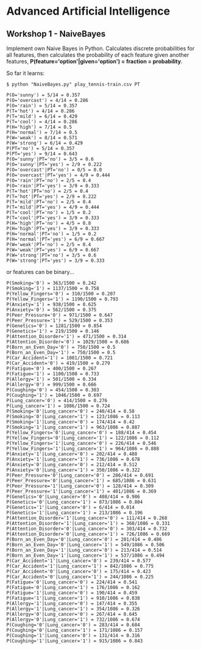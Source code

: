 # Advanced Artificial Intelligence

## Workshop 1 - NaiveBayes

Implement own Naive Bayes in Python. Calculates discrete probabilities for all features, then calculates the probability of each feature given another features, **P(feature='option'|given='option') = fraction = probability**.

So far it learns:

```$ python "NaiveBayes.py" play_tennis-train.csv PT```

```
P(O='sunny') = 5/14 = 0.357
P(O='overcast') = 4/14 = 0.286
P(O='rain') = 5/14 = 0.357
P(T='hot') = 4/14 = 0.286
P(T='mild') = 6/14 = 0.429
P(T='cool') = 4/14 = 0.286
P(H='high') = 7/14 = 0.5
P(H='normal') = 7/14 = 0.5
P(W='weak') = 8/14 = 0.571
P(W='strong') = 6/14 = 0.429
P(PT='no') = 5/14 = 0.357
P(PT='yes') = 9/14 = 0.643
P(O='sunny'|PT='no') = 3/5 = 0.6
P(O='sunny'|PT='yes') = 2/9 = 0.222
P(O='overcast'|PT='no') = 0/5 = 0.0
P(O='overcast'|PT='yes') = 4/9 = 0.444
P(O='rain'|PT='no') = 2/5 = 0.4
P(O='rain'|PT='yes') = 3/9 = 0.333
P(T='hot'|PT='no') = 2/5 = 0.4
P(T='hot'|PT='yes') = 2/9 = 0.222
P(T='mild'|PT='no') = 2/5 = 0.4
P(T='mild'|PT='yes') = 4/9 = 0.444
P(T='cool'|PT='no') = 1/5 = 0.2
P(T='cool'|PT='yes') = 3/9 = 0.333
P(H='high'|PT='no') = 4/5 = 0.8
P(H='high'|PT='yes') = 3/9 = 0.333
P(H='normal'|PT='no') = 1/5 = 0.2
P(H='normal'|PT='yes') = 6/9 = 0.667
P(W='weak'|PT='no') = 2/5 = 0.4
P(W='weak'|PT='yes') = 6/9 = 0.667
P(W='strong'|PT='no') = 3/5 = 0.6
P(W='strong'|PT='yes') = 3/9 = 0.333
```


or features can be binary...


```
P(Smoking='0') = 363/1500 = 0.242
P(Smoking='1') = 1137/1500 = 0.758
P(Yellow_Fingers='0') = 310/1500 = 0.207
P(Yellow_Fingers='1') = 1190/1500 = 0.793
P(Anxiety='1') = 938/1500 = 0.625
P(Anxiety='0') = 562/1500 = 0.375
P(Peer_Pressure='0') = 971/1500 = 0.647
P(Peer_Pressure='1') = 529/1500 = 0.353
P(Genetics='0') = 1281/1500 = 0.854
P(Genetics='1') = 219/1500 = 0.146
P(Attention_Disorder='1') = 471/1500 = 0.314
P(Attention_Disorder='0') = 1029/1500 = 0.686
P(Born_an_Even_Day='0') = 750/1500 = 0.5
P(Born_an_Even_Day='1') = 750/1500 = 0.5
P(Car_Accident='1') = 1081/1500 = 0.721
P(Car_Accident='0') = 419/1500 = 0.279
P(Fatigue='0') = 400/1500 = 0.267
P(Fatigue='1') = 1100/1500 = 0.733
P(Allergy='1') = 501/1500 = 0.334
P(Allergy='0') = 999/1500 = 0.666
P(Coughing='0') = 454/1500 = 0.303
P(Coughing='1') = 1046/1500 = 0.697
P(Lung_cancer='0') = 414/1500 = 0.276
P(Lung_cancer='1') = 1086/1500 = 0.724
P(Smoking='0'|Lung_cancer='0') = 240/414 = 0.58
P(Smoking='0'|Lung_cancer='1') = 123/1086 = 0.113
P(Smoking='1'|Lung_cancer='0') = 174/414 = 0.42
P(Smoking='1'|Lung_cancer='1') = 963/1086 = 0.887
P(Yellow_Fingers='0'|Lung_cancer='0') = 188/414 = 0.454
P(Yellow_Fingers='0'|Lung_cancer='1') = 122/1086 = 0.112
P(Yellow_Fingers='1'|Lung_cancer='0') = 226/414 = 0.546
P(Yellow_Fingers='1'|Lung_cancer='1') = 964/1086 = 0.888
P(Anxiety='1'|Lung_cancer='0') = 202/414 = 0.488
P(Anxiety='1'|Lung_cancer='1') = 736/1086 = 0.678
P(Anxiety='0'|Lung_cancer='0') = 212/414 = 0.512
P(Anxiety='0'|Lung_cancer='1') = 350/1086 = 0.322
P(Peer_Pressure='0'|Lung_cancer='0') = 286/414 = 0.691
P(Peer_Pressure='0'|Lung_cancer='1') = 685/1086 = 0.631
P(Peer_Pressure='1'|Lung_cancer='0') = 128/414 = 0.309
P(Peer_Pressure='1'|Lung_cancer='1') = 401/1086 = 0.369
P(Genetics='0'|Lung_cancer='0') = 408/414 = 0.986
P(Genetics='0'|Lung_cancer='1') = 873/1086 = 0.804
P(Genetics='1'|Lung_cancer='0') = 6/414 = 0.014
P(Genetics='1'|Lung_cancer='1') = 213/1086 = 0.196
P(Attention_Disorder='1'|Lung_cancer='0') = 111/414 = 0.268
P(Attention_Disorder='1'|Lung_cancer='1') = 360/1086 = 0.331
P(Attention_Disorder='0'|Lung_cancer='0') = 303/414 = 0.732
P(Attention_Disorder='0'|Lung_cancer='1') = 726/1086 = 0.669
P(Born_an_Even_Day='0'|Lung_cancer='0') = 201/414 = 0.486
P(Born_an_Even_Day='0'|Lung_cancer='1') = 549/1086 = 0.506
P(Born_an_Even_Day='1'|Lung_cancer='0') = 213/414 = 0.514
P(Born_an_Even_Day='1'|Lung_cancer='1') = 537/1086 = 0.494
P(Car_Accident='1'|Lung_cancer='0') = 239/414 = 0.577
P(Car_Accident='1'|Lung_cancer='1') = 842/1086 = 0.775
P(Car_Accident='0'|Lung_cancer='0') = 175/414 = 0.423
P(Car_Accident='0'|Lung_cancer='1') = 244/1086 = 0.225
P(Fatigue='0'|Lung_cancer='0') = 224/414 = 0.541
P(Fatigue='0'|Lung_cancer='1') = 176/1086 = 0.162
P(Fatigue='1'|Lung_cancer='0') = 190/414 = 0.459
P(Fatigue='1'|Lung_cancer='1') = 910/1086 = 0.838
P(Allergy='1'|Lung_cancer='0') = 147/414 = 0.355
P(Allergy='1'|Lung_cancer='1') = 354/1086 = 0.326
P(Allergy='0'|Lung_cancer='0') = 267/414 = 0.645
P(Allergy='0'|Lung_cancer='1') = 732/1086 = 0.674
P(Coughing='0'|Lung_cancer='0') = 283/414 = 0.684
P(Coughing='0'|Lung_cancer='1') = 171/1086 = 0.157
P(Coughing='1'|Lung_cancer='0') = 131/414 = 0.316
P(Coughing='1'|Lung_cancer='1') = 915/1086 = 0.843
```